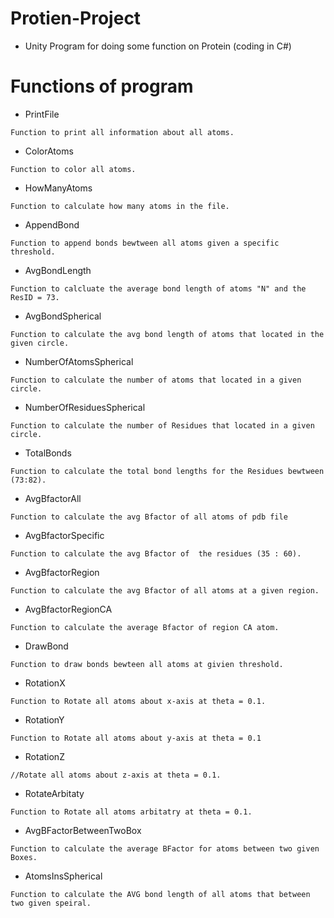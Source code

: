 # Protien-Project
* Unity Program for doing some function on Protein (coding in C#)
# Functions of program 
* PrintFile
```
Function to print all information about all atoms.
```
* ColorAtoms
```
Function to color all atoms.
```
* HowManyAtoms
```
Function to calculate how many atoms in the file.
```
* AppendBond
```
Function to append bonds bewtween all atoms given a specific threshold.
```
* AvgBondLength
```
Function to calcluate the average bond length of atoms "N" and the ResID = 73.
```
* AvgBondSpherical
```
Function to calculate the avg bond length of atoms that located in the given circle.
```
* NumberOfAtomsSpherical
```
Function to calculate the number of atoms that located in a given circle.
```
* NumberOfResiduesSpherical
```
Function to calculate the number of Residues that located in a given circle.
```
* TotalBonds
```
Function to calculate the total bond lengths for the Residues bewtween (73:82).
```
* AvgBfactorAll
```
Function to calculate the avg Bfactor of all atoms of pdb file
```
* AvgBfactorSpecific
```
Function to calculate the avg Bfactor of  the residues (35 : 60).
```
* AvgBfactorRegion
```
Function to calculate the avg Bfactor of all atoms at a given region.
```
* AvgBfactorRegionCA
```
Function to calculate the average Bfactor of region CA atom.
```
* DrawBond
```
Function to draw bonds bewteen all atoms at givien threshold.
```
* RotationX
```
Function to Rotate all atoms about x-axis at theta = 0.1.
```
* RotationY
```
Function to Rotate all atoms about y-axis at theta = 0.1
```
* RotationZ
```
//Rotate all atoms about z-axis at theta = 0.1.
```
* RotateArbitaty
```
Function to Rotate all atoms arbitatry at theta = 0.1.
```
* AvgBFactorBetweenTwoBox
```
Function to calculate the average BFactor for atoms between two given Boxes.
```
* AtomsInsSpherical
```
Function to calculate the AVG bond length of all atoms that between two given speiral.
```
